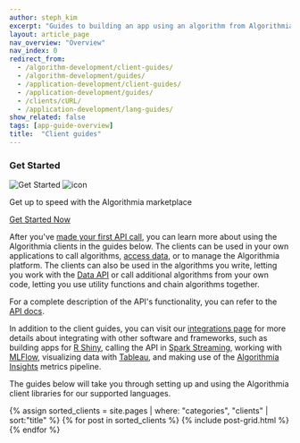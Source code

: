 ```yaml
---
author: steph_kim
excerpt: "Guides to building an app using an algorithm from Algorithmia in: Python, R, Scala, Rust, Java, Ruby, JavaScript, Go, Swift, and Android."
layout: article_page
nav_overview: "Overview"
nav_index: 0
redirect_from:
  - /algorithm-development/client-guides/
  - /algorithm-development/guides/
  - /application-development/client-guides/
  - /application-development/guides/
  - /clients/cURL/
  - /application-development/lang-guides/
show_related: false
tags: [app-guide-overview]
title:  "Client guides"
---
```



<div class="row mb-64">
  <div class="col-md-12">
    <h3>Get Started</h3>
    <div class="dev-card">
      <img src="{{site.cdnurl}}{{site.baseurl}}/images/get_started.png" alt="Get Started" class="img-fill get-started-img">
      <img src="{{site.cdnurl}}{{site.baseurl}}/images/icons/hexicon_desktop.svg" alt="icon" class="hexicon">
      <div class="dev-card-text">
        <p class="lead">Get up to speed with the Algorithmia marketplace</p>
        <a href="{{site.baseurl}}/getting-started" class="btn btn-default btn-accent">Get Started Now</a>
      </div>
    </div>
  </div>
</div>

After you've [made your first API call](https://algorithmia.com/developers/getting-started), you can learn more about using the Algorithmia clients in the guides below. The clients can be used in your own applications to call algorithms, [access data]({{site.baseurl}}/data), or to manage the Algorithmia platform. The clients can also be used in the algorithms you write, letting you work with the [Data API](https://algorithmia.com/developers/api/#data) or call additional algorithms from your own code, letting you use utility functions and chain algorithms together. 

For a complete description of the API's functionality, you can refer to the [API docs](https://algorithmia.com/developers/api).

In addition to the client guides, you can visit our [integrations page](https://algorithmia.com/developers/integrations) for more details about integrating with other software and frameworks, such as building apps for [R Shiny]({{site.baseurl}}/tutorials/sample-apps/shiny-app), calling the API in [Spark Streaming](integrations/spark-streaming), working with [MLFlow](https://algorithmia.com/developers/clients/mlflow), visualizing data with [Tableau](https://algorithmia.com/developers/integrations/tableau), and making use of the [Algorithmia Insights](https://algorithmia.com/developers/algorithmia-enterprise/algorithmia-insights) metrics pipeline.

The guides below will take you through setting up and using the Algorithmia client libraries for our supported languages.

<div class="row lang-tile-container">
{% assign sorted_clients = site.pages | where: "categories", "clients" | sort:"title" %}
{% for post in sorted_clients %}
  {% include post-grid.html %}
{% endfor %}
</div>


